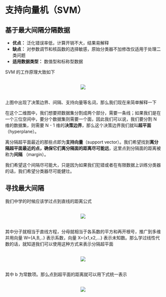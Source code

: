 # 支持向量机（SVM）

## 基于最大间隔分隔数据

+ **优点：** 泛化错误率低，计算开销不大，结果易解释
+ **缺点：** 对参数调节和核函数的选择敏感，原始分类器不加修改仅适用于处理二类问题
+ **适用数据类型：** 数值型和标称型数据



SVM 的工作原理大致如下

<br />
<div align="center">
<img src="https://github.com/InnoFang/oh-my-study-notes/blob/image-hosting/Algo4ML/svm.jpg?raw=true"/>
</div>
<br />

上图中出现了决策边界、间隔、支持向量等名词，那么我们现在来简单解释一下

在这个二维图中，我们想要把数据集分割成两个部分，需要一条线；如果我们是在一个三位空间中，要分个数据集则需要一个面，因此我们可以说，我们要分割 N 维的数据集，则需要 N - 1 维的**决策边界**，那么这个决策边界我们就叫**超平面** （hyperplane）。

离分隔超平面最近的那些点即为**支持向量**（support vector）。我们希望找到**离分隔超平面最近的点，确保它们离分隔面的距离尽可能远**，这里点到分隔面的距离被称为**间隔** （margin）。

我们希望这个间隔尽可能大，只是因为如果我们犯错或者在有限数据上训练分类器的话，我们希望分类器尽可能健壮。

## 寻找最大间隔

我们中学的时候应该学过点到直线的距离公式

<br />
<div align="center">
<img src="https://github.com/InnoFang/oh-my-study-notes/blob/image-hosting/Algo4ML/distanceOfPointToLine.png?raw=true"/>
</div>
<br />

其中分子就相当于直线方程，分母就相当于各系数的平方和再开根号，推广到多维并用向量  W={A,B,..} 表示系数，向量 X={x1,x2,...} 表示未知数。那么学过线性代数的话，就知道我们可以使用这种方式来表示分隔超平面



<br />
<div align="center">
<img src="https://github.com/InnoFang/oh-my-study-notes/blob/image-hosting/Algo4ML/hyperplane.png?raw=true"/>
</div>
<br />



其中 b 为常数项。那么点到超平面的距离就可以用下式统一表示



<br />
<div align="center"> 
<img src="https://github.com/InnoFang/oh-my-study-notes/blob/image-hosting/Algo4ML/distanceOfPointToHyperplane.png?raw=true"/>
</div>
<br />
